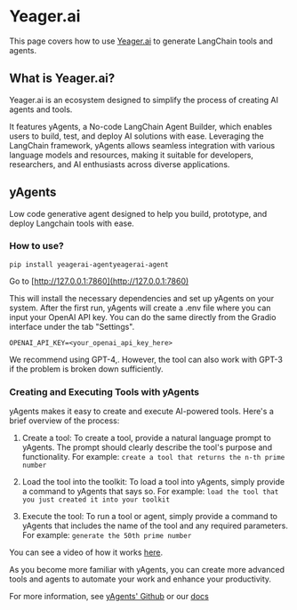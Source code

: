 Yeager.ai
=========

This page covers how to use [Yeager.ai](https://yeager.ai) to generate LangChain tools and agents.

What is Yeager.ai?[​](#what-is-yeagerai "Direct link to What is Yeager.ai?")
----------------------------------------------------------------------------

Yeager.ai is an ecosystem designed to simplify the process of creating AI agents and tools.

It features yAgents, a No-code LangChain Agent Builder, which enables users to build, test, and deploy AI solutions with ease. Leveraging the LangChain framework, yAgents allows seamless integration with various language models and resources, making it suitable for developers, researchers, and AI enthusiasts across diverse applications.

yAgents[​](#yagents "Direct link to yAgents")
---------------------------------------------

Low code generative agent designed to help you build, prototype, and deploy Langchain tools with ease.

### How to use?[​](#how-to-use "Direct link to How to use?")

    pip install yeagerai-agentyeagerai-agent

Go to [http://127.0.0.1:7860](http://127.0.0.1:7860)

This will install the necessary dependencies and set up yAgents on your system. After the first run, yAgents will create a .env file where you can input your OpenAI API key. You can do the same directly from the Gradio interface under the tab "Settings".

`OPENAI_API_KEY=<your_openai_api_key_here>`

We recommend using GPT-4,. However, the tool can also work with GPT-3 if the problem is broken down sufficiently.

### Creating and Executing Tools with yAgents[​](#creating-and-executing-tools-with-yagents "Direct link to Creating and Executing Tools with yAgents")

yAgents makes it easy to create and execute AI-powered tools. Here's a brief overview of the process:

1.  Create a tool: To create a tool, provide a natural language prompt to yAgents. The prompt should clearly describe the tool's purpose and functionality. For example: `create a tool that returns the n-th prime number`
    
2.  Load the tool into the toolkit: To load a tool into yAgents, simply provide a command to yAgents that says so. For example: `load the tool that you just created it into your toolkit`
    
3.  Execute the tool: To run a tool or agent, simply provide a command to yAgents that includes the name of the tool and any required parameters. For example: `generate the 50th prime number`
    

You can see a video of how it works [here](https://www.youtube.com/watch?v=KA5hCM3RaWE).

As you become more familiar with yAgents, you can create more advanced tools and agents to automate your work and enhance your productivity.

For more information, see [yAgents' Github](https://github.com/yeagerai/yeagerai-agent) or our [docs](https://yeagerai.gitbook.io/docs/general/welcome-to-yeager.ai)